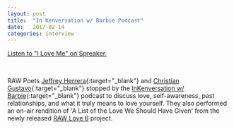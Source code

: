 ```yaml
---
layout: post
title:  "In Kenversation w/ Barbie Podcast"
date:   2017-02-14
categories: interview
---
```



<a class="spreaker-player" href="https://www.spreaker.com/user/scumbagnetworks/i-love-me" data-resource="episode_id=10825688" data-theme="light" data-autoplay="false" data-playlist="false" data-cover="https://d3wo5wojvuv7l.cloudfront.net/images.spreaker.com/original/10497228343d35c9a559d0019fc2df59.jpg" data-width="100%" data-height="400px">Listen to "I Love Me" on Spreaker.</a><script async src="https://widget.spreaker.com/widgets.js"></script>

<br>

RAW Poets [Jeffrey Herrera](http://www.twitter.com/isthatjeff){:target="_blank"} and [Christian Gustavo](http://www.twitter.com/chrisnobody){:target="_blank"} stopped by the [InKenversation w/ Barbie](http://www.twitter.com/InKenversation){:target="_blank"} podcast to discuss love, self-awareness, past relationships, and what it truly means to love yourself. They also performed an on-air rendition of 'A List of the Love We Should Have Given' from the newly released [RAW Love 6](/) project.
